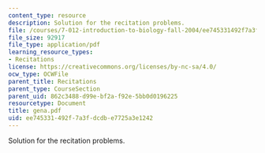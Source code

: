 ```yaml
---
content_type: resource
description: Solution for the recitation problems.
file: /courses/7-012-introduction-to-biology-fall-2004/ee745331492f7a3fdcdbe7725a3e1242_gena.pdf
file_size: 92917
file_type: application/pdf
learning_resource_types:
- Recitations
license: https://creativecommons.org/licenses/by-nc-sa/4.0/
ocw_type: OCWFile
parent_title: Recitations
parent_type: CourseSection
parent_uid: 862c3488-d99e-bf2a-f92e-5bb0d0196225
resourcetype: Document
title: gena.pdf
uid: ee745331-492f-7a3f-dcdb-e7725a3e1242
---
```

Solution for the recitation problems.